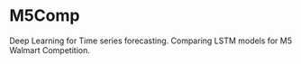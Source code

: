 # M5Comp
Deep Learning for Time series forecasting. Comparing LSTM models for M5 Walmart Competition.

